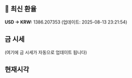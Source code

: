 
## 💱 최신 환율
<!-- EXCHANGE_RATE_START -->
**USD → KRW:** 1386.207353 (업데이트: 2025-08-13 23:21:54)
<!-- EXCHANGE_RATE_END -->

## 금 시세
<!-- GOLD_PRICE_START -->
(여기에 금 시세가 자동으로 업데이트 됩니다)
<!-- GOLD_PRICE_END -->

## 현재시각
